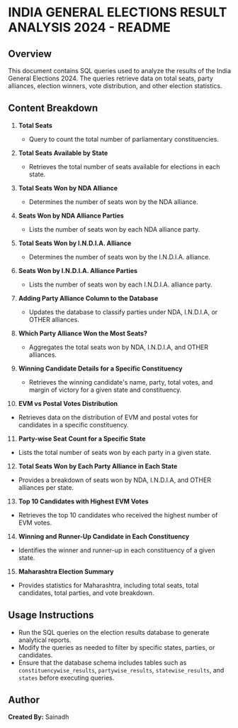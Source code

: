 # INDIA GENERAL ELECTIONS RESULT ANALYSIS 2024 - README

## Overview
This document contains SQL queries used to analyze the results of the India General Elections 2024. The queries retrieve data on total seats, party alliances, election winners, vote distribution, and other election statistics.

## Content Breakdown
1. **Total Seats**  
   - Query to count the total number of parliamentary constituencies.

2. **Total Seats Available by State**  
   - Retrieves the total number of seats available for elections in each state.

3. **Total Seats Won by NDA Alliance**  
   - Determines the number of seats won by the NDA alliance.

4. **Seats Won by NDA Alliance Parties**  
   - Lists the number of seats won by each NDA alliance party.

5. **Total Seats Won by I.N.D.I.A. Alliance**  
   - Determines the number of seats won by the I.N.D.I.A. alliance.

6. **Seats Won by I.N.D.I.A. Alliance Parties**  
   - Lists the number of seats won by each I.N.D.I.A. alliance party.

7. **Adding Party Alliance Column to the Database**  
   - Updates the database to classify parties under NDA, I.N.D.I.A, or OTHER alliances.

8. **Which Party Alliance Won the Most Seats?**  
   - Aggregates the total seats won by NDA, I.N.D.I.A, and OTHER alliances.

9. **Winning Candidate Details for a Specific Constituency**  
   - Retrieves the winning candidate's name, party, total votes, and margin of victory for a given state and constituency.

10. **EVM vs Postal Votes Distribution**  
   - Retrieves data on the distribution of EVM and postal votes for candidates in a specific constituency.

11. **Party-wise Seat Count for a Specific State**  
   - Lists the total number of seats won by each party in a given state.

12. **Total Seats Won by Each Party Alliance in Each State**  
   - Provides a breakdown of seats won by NDA, I.N.D.I.A, and OTHER alliances per state.

13. **Top 10 Candidates with Highest EVM Votes**  
   - Retrieves the top 10 candidates who received the highest number of EVM votes.

14. **Winning and Runner-Up Candidate in Each Constituency**  
   - Identifies the winner and runner-up in each constituency of a given state.

15. **Maharashtra Election Summary**  
   - Provides statistics for Maharashtra, including total seats, total candidates, total parties, and vote breakdown.

## Usage Instructions
- Run the SQL queries on the election results database to generate analytical reports.
- Modify the queries as needed to filter by specific states, parties, or candidates.
- Ensure that the database schema includes tables such as `constituencywise_results`, `partywise_results`, `statewise_results`, and `states` before executing queries.

## Author
**Created By:** Sainadh

